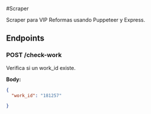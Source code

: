 #Scraper

Scraper para VIP Reformas usando Puppeteer y Express.

## Endpoints

### POST /check-work
Verifica si un work_id existe.

**Body:**
```json
{
  "work_id": "181257"

}

